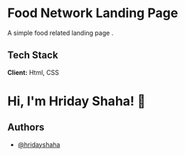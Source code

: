 # Food Network Landing Page

A simple food related landing page .

## Tech Stack

**Client:** Html, CSS

# Hi, I'm Hriday Shaha! 👋

## Authors

- [@hridayshaha](https://github.com/Hridayshaha/)
